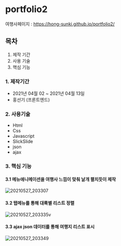 # portfolio2

여행사페이지 : https://hong-sunki.github.io/portfolio2/


## 목차

1. 제작 기간 
2. 사용 기술
3. 핵심 기능



### 1. 제작기간 
+ 2021년 04월 02 ~ 2021년 04월 13일
+ 홍선기 (프론트엔드)




### 2. 사용기술
+ Html
+ Css
+ Javascript
+ SlickSlide
+ json
+ ajax





### 3. 핵심 기능

#### 3.1 메뉴애니메이션을 여행사 느낌이 맞춰 날개 펼치듯이 제작
![20210527_203307](https://user-images.githubusercontent.com/77268941/119819147-072fbc80-bf2b-11eb-86d2-f7a2413ac41d.png)

#### 3.2 탭메뉴를 통해 대륙별 리스트 정렬
![20210527_203335](https://user-images.githubusercontent.com/77268941/119819192-1151bb00-bf2b-11eb-9153-1f1f11ec1865.png)v

#### 3.3 ajax json 데이터를 통해 여행지 리스트 표시
![20210527_203349](https://user-images.githubusercontent.com/77268941/119819218-17e03280-bf2b-11eb-81f2-021695f951e6.png)






